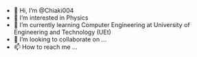 - 👋 Hi, I’m @Chiaki004
- 👀 I’m interested in Physics
- 🌱 I’m currently learning Computer Engineering at University of Engineering and Technology (UEt)
- 💞️ I’m looking to collaborate on ...
- 📫 How to reach me ...

<!---
Chiaki004/Chiaki004 is a ✨ special ✨ repository because its `README.md` (this file) appears on your GitHub profile.
You can click the Preview link to take a look at your changes.
--->
